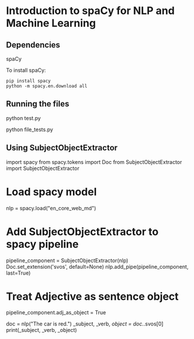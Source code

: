 # Introduction to spaCy for NLP and Machine Learning

## Dependencies
spaCy

To install spaCy:
```
pip install spacy
python -m spacy.en.download all
```

## Running the files
python test.py

python file_tests.py

## Using SubjectObjectExtractor
import spacy
from spacy.tokens import Doc
from SubjectObjectExtractor import SubjectObjectExtractor

# Load spacy model
nlp = spacy.load("en_core_web_md")

# Add SubjectObjectExtractor to spacy pipeline
pipeline_component = SubjectObjectExtractor(nlp)
Doc.set_extension('svos', default=None)
nlp.add_pipe(pipeline_component, last=True)

# Treat Adjective as sentence object
pipeline_component.adj_as_object = True

doc = nlp("The car is red.")
_subject, _verb, _object = doc._.svos[0]
print(_subject, _verb, _object)
